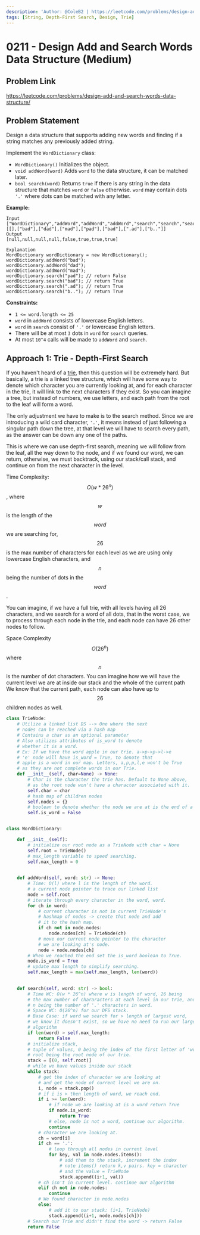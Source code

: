 ```yaml
---
description: 'Author: @ColeB2 | https://leetcode.com/problems/design-add-and-search-words-data-structure/'
tags: [String, Depth-First Search, Design, Trie]
---
```


# 0211 - Design Add and Search Words Data Structure (Medium)

## Problem Link

https://leetcode.com/problems/design-add-and-search-words-data-structure/

## Problem Statement

Design a data structure that supports adding new words and finding if a string matches any previously added string.

Implement the `WordDictionary` class:

- `WordDictionary()` Initializes the object.
- `void addWord(word)` Adds `word` to the data structure, it can be matched later.
- `bool search(word)` Returns `true` if there is any string in the data structure that matches `word` or `false` otherwise. `word` may contain dots `'.'` where dots can be matched with any letter.

**Example:**

```
Input
["WordDictionary","addWord","addWord","addWord","search","search","search","search"]
[[],["bad"],["dad"],["mad"],["pad"],["bad"],[".ad"],["b.."]]
Output
[null,null,null,null,false,true,true,true]

Explanation
WordDictionary wordDictionary = new WordDictionary();
wordDictionary.addWord("bad");
wordDictionary.addWord("dad");
wordDictionary.addWord("mad");
wordDictionary.search("pad"); // return False
wordDictionary.search("bad"); // return True
wordDictionary.search(".ad"); // return True
wordDictionary.search("b.."); // return True
```

**Constraints:**

- `1 <= word.length <= 25`
- `word` in `addWord` consists of lowercase English letters.
- `word` in `search` consist of `'.'` or lowercase English letters.
- There will be at most `3` dots in `word` for `search` queries.
- At most `10^4` calls will be made to `addWord` and `search`.

## Approach 1: Trie - Depth-First Search

If you haven't heard of a [trie](https://leetcodethehardway.com/solutions/0200-0299/implement-trie-medium), then this question will be extremely hard. But basically, a trie is a linked tree structure, which will have some way to denote which character you are currently looking at, and for each character in the trie, it will link to the next characters if they exist. So you can imagine a tree, but instead of numbers, we use letters, and each path from the root to the leaf will form a word.

The only adjustment we have to make is to the search method. Since we are introducing a wild card character, `'.'`, it means instead of just following a singular path down the tree, at that level we will have to search every path, as the answer can be down any one of the paths.

This is where we can use depth-first search, meaning we will follow from the leaf, all the way down to the node, and if we found our word, we can return, otherwise, we must backtrack, using our stack/call stack, and continue on from the next character in the level.

Time Complexity: $$O(w * 26^n)$$, where $$w$$ is the length of the $$word$$ we are searching for, $$26$$ is the max number of characters for each level as we are using only lowercase English characters, and $$n$$ being the number of dots in the $$word$$.

You can imagine, if we have a full trie, with all levels having all 26 characters, and we search for a word of all dots, that in the worst case, we to process through each node in the trie, and each node can have 26 other nodes to follow.

Space Complexity $$O(26^n)$$ where $$n$$ is the number of dot characters. You can imagine how we will have the current level we are at inside our stack and the whole of the current path We know that the current path, each node can also have up to $$26$$ children nodes as well.

<Tabs>
<TabItem value="python" label="Python">
<SolutionAuthor name="@ColeB2"/>

```py
class TrieNode:
    # Utilize a linked list DS --> One where the next
    # nodes can be reached via a hash map
    # Contains a char as an optional parameter
    # Also utilizes attributes of is_word to denote
    # whether it is a word. 
    # Ex: If we have the word apple in our trie. a->p->p->l->e
    # 'e' node will have is_word = True, to denote that
    # apple is a word in our map. Letters, a,p,p,l,e won't be True
    # as they are not complete words in our Trie.
    def __init__(self, char=None) -> None:
        # Char is the character the trie has. Default to None above,
        # as the root node won't have a character associated with it.
        self.char = char
        # hash map of children nodes
        self.nodes = {}
        # boolean to denote whether the node we are at is the end of a word.
        self.is_word = False


class WordDictionary:

    def __init__(self):
        # initialize our root node as a TrieNode with char = None
        self.root = TrieNode()
        # max_length variable to speed searching.
        self.max_length = 0
        

    def addWord(self, word: str) -> None:
        # Time: O(l) where l is the length of the word.
        # a current node pointer to trace our linked list
        node = self.root
        # iterate through every character in the word, word.
        for ch in word:
            # current character is not in current TrieNode's
            # hashmap of nodes -> create that node and add
            # it to the hash map.
            if ch not in node.nodes:
                node.nodes[ch] = TrieNode(ch)
            # move our current node pointer to the character
            # we are looking at's node.
            node = node.nodes[ch]
        # When we reached the end set the is_word boolean to True.
        node.is_word = True
        # update max length to simplify searching.
        self.max_length = max(self.max_length, len(word))
        

    def search(self, word: str) -> bool:
        # Time WC: O(w * 26^n) where w is length of word, 26 being
        # the max number of chararacters at each level in our trie, and
        # n being the number of '.' characters in word.
        # Space WC: O(26^n) for our DFS stack.
        # Base Case: if word we search for > length of largest word,
        # we know it doesn't exist, so we have no need to run our large
        # algorithm
        if len(word) > self.max_length:
            return False
        # initialize stack,
        # tuple of values, 0 being the index of the first letter of 'word'
        # root being the root node of our trie.
        stack = [(0, self.root)]
        # while we have values inside our stack
        while stack:
            # get the index of character we are looking at
            # and get the node of current level we are on.
            i, node = stack.pop()
            # if i is > then length of word, we reach end.
            if i >= len(word):
                # if node we are looking at is a word return True
                if node.is_word:
                    return True
                # else, node is not a word, continue our algorithm.
                continue
            # character we are looking at.
            ch = word[i]
            if ch == '.':
                # loop through all nodes in current level
                for key, val in node.nodes.items():
                    # add them to the stack, increment the index
                    # note items() return k,v pairs. key = character
                    # and the value = TrieNode
                    stack.append((i+1, val))
            # ch isn't in current level. continue our algorithm
            elif ch not in node.nodes:
                continue
            # We found character in node.nodes
            else:
                # add it to our stack: (i+1, TrieNode)
                stack.append((i+1, node.nodes[ch]))
        # Search our Trie and didn't find the word -> return False
        return False
```

</TabItem>
</Tabs>

